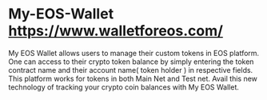 # My-EOS-Wallet https://www.walletforeos.com/
My EOS Wallet allows users to manage their custom tokens in EOS platform. One can access to their crypto token balance by simply entering the token contract name and their account name( token holder ) in respective fields. This platform works for tokens in both Main Net and Test net. Avail this new technology of tracking your crypto coin balances with My EOS Wallet.
